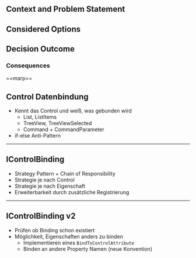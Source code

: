 # <!-- short title, representative of solved problem and found solution -->

## Context and Problem Statement



## Considered Options



## Decision Outcome



### Consequences

==marp==
## Control Datenbindung

- Kennt das Control und weiß, was gebunden wird
    - List, ListItems
    - TreeView, TreeViewSelected
    - Command + CommandParameter
- if-else Anti-Pattern

---
## IControlBinding
- Strategy Pattern + Chain of Responsibility
- Strategie je nach Control
- Strategie je nach Eigenschaft
- Erweiterbarkeit durch zusätzliche Registrierung

---
## IControlBinding v2
- Prüfen ob Binding schon existiert
- Möglichkeit, Eigenschaften anders zu binden
    - Implementieren eines `BindToControlAttribute`
    - Binden an andere Property Namen (neue Konvention)
